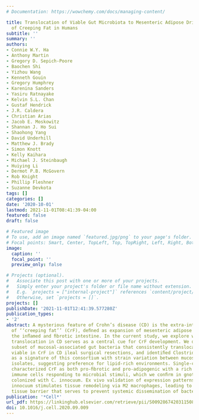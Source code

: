 ```yaml
---
# Documentation: https://wowchemy.com/docs/managing-content/

title: Translocation of Viable Gut Microbiota to Mesenteric Adipose Drives Formation
  of Creeping Fat in Humans
subtitle: ''
summary: ''
authors:
- Connie W.Y. Ha
- Anthony Martin
- Gregory D. Sepich-Poore
- Baochen Shi
- Yizhou Wang
- Kenneth Gouin
- Gregory Humphrey
- Karenina Sanders
- Yasiru Ratnayake
- Kelvin S.L. Chan
- Gustaf Hendrick
- J.R. Caldera
- Christian Arias
- Jacob E. Moskowitz
- Shannan J. Ho Sui
- Shaohong Yang
- David Underhill
- Matthew J. Brady
- Simon Knott
- Kelly Kaihara
- Michael J. Steinbaugh
- Huiying Li
- Dermot P.B. McGovern
- Rob Knight
- Phillip Fleshner
- Suzanne Devkota
tags: []
categories: []
date: '2020-10-01'
lastmod: 2021-11-01T08:41:39-04:00
featured: false
draft: false

# Featured image
# To use, add an image named `featured.jpg/png` to your page's folder.
# Focal points: Smart, Center, TopLeft, Top, TopRight, Left, Right, BottomLeft, Bottom, BottomRight.
image:
  caption: ''
  focal_point: ''
  preview_only: false

# Projects (optional).
#   Associate this post with one or more of your projects.
#   Simply enter your project's folder or file name without extension.
#   E.g. `projects = ["internal-project"]` references `content/project/deep-learning/index.md`.
#   Otherwise, set `projects = []`.
projects: []
publishDate: '2021-11-01T12:41:39.577280Z'
publication_types:
- '2'
abstract: A mysterious feature of Crohn’s disease (CD) is the extra-intestinal manifestation
  of ‘‘creeping fat’’ (CrF), deﬁned as expansion of mesenteric adipose tissue around
  the inﬂamed and ﬁbrotic intestine. In the current study, we explore whether microbial
  translocation in CD serves as a central cue for CrF development. We discovered a
  subset of mucosal-associated gut bacteria that consistently translocated and remained
  viable in CrF in CD ileal surgical resections, and identiﬁed Clostridium innocuum
  as a signature of this consortium with strain variation between mucosal and adipose
  isolates, suggesting preference for lipid-rich environments. Single-cell RNA sequencing
  characterized CrF as both pro-ﬁbrotic and pro-adipogenic with a rich milieu of activated
  immune cells responding to microbial stimuli, which we conﬁrm in gnotobiotic mice
  colonized with C. innocuum. Ex vivo validation of expression patterns suggests C.
  innocuum stimulates tissue remodeling via M2 macrophages, leading to an adipose
  tissue barrier that serves to prevent systemic dissemination of bacteria.
publication: '*Cell*'
url_pdf: https://linkinghub.elsevier.com/retrieve/pii/S0092867420311508
doi: 10.1016/j.cell.2020.09.009
---
```

